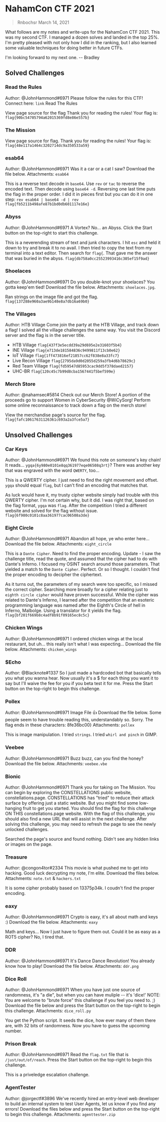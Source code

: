 # NahamCon CTF 2021

>
> Rnbochsr March 14, 2021
>

What follows are my notes and write-ups for the NahamCon CTF 2021. This was my second CTF. I managed a dozen solves and landed in the top 25%. I'm pretty pleased with not only how I did in the ranking, but I also learned some valuable techniques for doing better in future CTFs. 

I'm looking forward to my next one. 
 -- Bradley
 
 
## Solved Challenges

### Read the Rules
Author: @JohnHammond#6971
Please follow the rules for this CTF!
Connect here: `link`
Read The Rules 

View page source for the flag
Thank you for reading the rules! Your flag is: 
`flag{90bc54705794a62015369fd8e86e557b}`


### The Mission
View page source for flag.
Thank you for reading the rules! Your flag is:
`flag{48e117a1464c3202714dc9a350533a59}`  


### esab64
Author: @JohnHammond#6971
Was it a car or a cat I saw?
Download the file below.
Attachments: `esab64`

This is a reverse text decode in `base64`. Use `rev` or `tac` to reverse the encoded text. Then decode using `base64 -d`. Reversing one last time puts the flag in the proper order. I did it in pieces first but you can do it in one step:
`rev esab64 | base64 -d | rev`
`flag{fb5211b498afe87b1bd0db601117e16e}`


### Abyss
Author: @JohnHammond#6971
A Vortex? No... an Abyss.
Click the Start button on the top-right to start this challenge. 

This is a neverending stream of text and junk characters. I hit `esc` and held it down to try and break it to no avail. I then tried to copy the text from my terminal into a text editor. Then search for `flag{`.
That gave me the answer that was buried in the abyss.
`flag{db758a0cc25523993416c305ef15f9ad}`


### Shoelaces
Author: @JohnHammond#6971
Do you double-knot your shoelaces? You gotta keep'em tied!
Download the file below.
Attachments: `shoelaces.jpg`.

Ran strings on the image file and got the flag.
`flag{137288e960a3ae9b148e8a7db16a69b0}`


### The Villages
Author: HTB Village
Come join the party at the HTB Village, and track down a flag!
I solved all the village challenges the same way. You visit the Discord server and the flag is in the server title.

* HTB Village `flag{437f3e5ecdd39a29d695e2e31603f5b4}` 
* INE Village `flag{e713de181584836c9499811f13cb0e62}` 
* IoT Village `flag{1ff473816ef21857cc62f838e8a33fc7}` 
* Live Recon Village `flag{2795da9d0d2055d259a3fb4d6b78629c}` 
* Red Team Village `flag{fd59547d85953cac9dd5f378daed2157}` 
* UHC-BR `flag{120c45c7b99d8cba1567441f5bef599e}` 


### Merch Store
Author: @nahamsec#5814
Check out our Merch Store! A portion of the proceeds go to support Women in CyberSecurity @WiCySorg!
Perform some online reconnaissance to track down a flag on the merch store! 

View the merchandise page's source for the flag. 
`flag{fafc10617631126361c693a2a3fce5a7}`


## Unsolved Challenges

### Car Keys
Author: @JohnHammond#6971
We found this note on someone's key chain! It reads... `ygqa{6y980e0101e8qq361977eqe06508q3rt}`? 
There was another key that was engraved with the word `QWERTY`, too... 

This is a QWERTY cipher. I just need to find the right movement and offset.
`ygqa` should equal `flag`, but I can't find an encoding that matches that.

As luck would have it, my trusty cipher website simply had trouble with this QWERTY cipher. I'm not certain why, but it did. I was right that, based on the flag format, `ygqa` was `flag`. After the competition I tried a different website and solved for the flag without issue. 
`flag{6f980c0101c8aa361977cac06508a3de}`


### Eight Circle
Author: @JohnHammond#6971
Abandon all hope, ye who enter here...
Download the file below.
Attachments: `eight_circle`

This is a `Dante Cipher`. Need to find the proper encoding. 
Update - I saw the challenge title, read the quote, and assumed that the cipher had to do with Dante's Inferno. I focused my OSINT search around those parameters. That yielded a match to the `Dante Cipher`. Perfect. Or so I thought. I couldn't find the proper encoding to decipher the ciphertext. 

As it turns out, the parameters of my search were too specific, so I missed the correct cipher. Searching more broadly for a cipher relating just to `eighth circle cipher` would have proven successful. While the cipher was related to Dante's Inferno, I learned after the competition that an esoteric programming language was named after the Eighth's Circle of hell in Inferno, Malbolge. Using a translator for it yields the flag.
`flag{bf201f669b8c4adf8b91f09165ec8c5c}`


### Chicken Wings
Author: @JohnHammond#6971
I ordered chicken wings at the local restaurant, but uh... this really isn't what I was expecting...
Download the file below.
Attachments: `chicken_wings`


### $Echo
Author: @Blacknote#1337
So I just made a hardcoded bot that basically tells you what you wanna hear. Now usually it's a $ for each thing you want it to say but I'll waive the fee for you if you beta test it for me.
Press the Start button on the top-right to begin this challenge. 


### Pollex
Author: @JohnHammond#6971
Image File 👍
Download the file below.
Some people seem to have trouble reading this, understandably so. Sorry. The flag ends in these characters: 8fe36bc00}
Attachments: `pollex`

This is image manipulation. I tried `strings`. I tried `whirl and pinch` in GIMP.


### Veebee
Author: @JohnHammond#6971
Buzz buzz, can you find the honey?
Download the file below.
Attachments: `veebee.vbe`


### Bionic
Author: @JohnHammond#6971
Thank you for taking on The Mission. You can begin by exploring the CONSTELLATIONS public website, constellations.page. CONSTELLATIONS has "tried" to reduce their attack surface by offering just a static website. But you might find some low-hanging fruit to get you started. You should find the flag for this challenge ON THIS constellations.page website. With the flag of this challenge, you should also find a new URL that will assist in the next challenge. After solving this challenge, you may need to refresh the page to see the newly unlocked challenges. 

Searched the page's source and found nothing. 
Didn't see any hidden links or images on the page. 


### Treasure
Author: @congon4tor#2334
This movie is what pushed me to get into hacking. Good luck decrypting my note, I'm elite.
Download the files below.
Attachments: `note.txt` & `hackers.txt`

It is some cipher probably based on 13375p34k. I coudn't find the proper encoding.


### eaxy
Author: @JohnHammond#6971
Crypto is eaxy, it's all about math and keys :)
Download the file below.
Attachments: `eaxy`

Math and keys... Now I just have to figure them out. 
Could it be as easy as a ROT5 cipher? No, I tired that.


### DDR
Author: @JohnHammond#6971
It's Dance Dance Revolution! You already know how to play!
Download the file below.
Attachments: `ddr.png`


### Dice Roll
Author: @JohnHammond#6971
When you have just one source of randomness, it's "a die", but when you can have muliple -- it's 'dice!'
NOTE: You are welcome to "brute force" this challenge if you feel you need to. ;)
Download the file below and press the Start button on the top-right to begin this challenge.
Attachments: `dice_roll.py`

You get the Python script. It seeds the dice, how ever many of them there are, with 32 bits of randomness. Now you have to guess the upcoming number. 


### Prison Break
Author: @JohnHammond#6971
Read the `flag.txt` file that is `/just/out/of/reach`.
Press the Start button on the top-right to begin this challenge. 

This is a priveledge escalation challenge.


### AgentTester
Author: @jorgectf#3896
We've recently hired an entry-level web developer to build an internal system to test User Agents, let us know if you find any errors!
Download the files below and press the Start button on the top-right to begin this challenge.
Attachments: `agenttester.zip`

